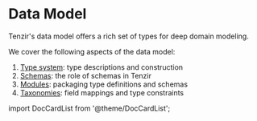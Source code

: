 # Data Model

Tenzir's data model offers a rich set of types for deep domain modeling.

We cover the following aspects of the data model:

1. [Type system](data-model/type-system): type descriptions and construction
2. [Schemas](data-model/schemas): the role of schemas in Tenzir
3. [Modules](data-model/schemas): packaging type definitions and schemas
4. [Taxonomies](data-model/taxonomies): field mappings and type constraints

import DocCardList from '@theme/DocCardList';

<DocCardList />
